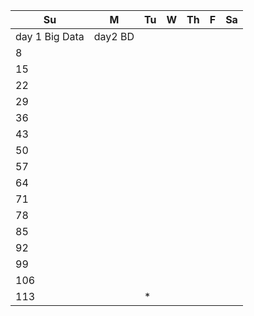 | Su | M | Tu | W | Th | F | Sa |
|----|---|----|---|----|---|----|
|day 1 Big Data    | day2 BD  |    |   |    |   |    |
| 8   |   |    |   |    |   |    |
|  15  |   |    |   |    |   |    |
| 22   |   |    |   |    |   |    |
| 29   |   |    |   |    |   |    |
| 36   |   |    |   |    |   |    |
| 43   |   |    |   |    |   |    |
| 50   |   |    |   |    |   |    |
| 57   |   |    |   |    |   |    |
| 64   |   |    |   |    |   |    |
| 71   |   |    |   |    |   |    |
| 78   |   |    |   |    |   |    |
| 85   |   |    |   |    |   |    |
| 92   |   |    |   |    |   |    |
| 99   |   |    |   |    |   |    |
| 106   |   |    |   |    |   |    |
| 113 | |  *  |    |  |   |    |    |
